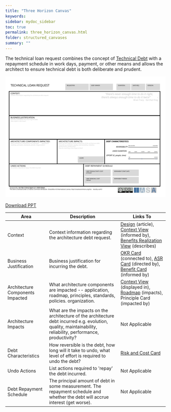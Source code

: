 ```yaml
---
title: "Three Horizon Canvas"
keywords: 
sidebar: mydoc_sidebar
toc: true
permalink: three_horizon_canvas.html
folder: structured_canvases
summary: ""
---
```


The technical loan request combines the concept of [Technical Debt](https://btabok.iasaglobal.org/btabok_3/technical-debt/) with a repayment schedule in work days, payment, or other means and allows the architect to ensure technical debt is both deliberate and prudent.

![image001](media/technical_loan_request_card001.svg)

[Download PPT](media/ppt/technical_loan_request_card.ppt)

| Area | Description | Links To |
| --- | --- | --- |
| Context | Context information regarding the architecture debt request. | [Design](https://btabok.iasaglobal.org/btabok_3/operating-model/design/) (article), [Context View](https://btabok.iasaglobal.org/context-view/) (informed by), [Benefits Realization View](https://btabok.iasaglobal.org/benefits-realization-view-canvas/) (describes) |
| Business Justification | Business justification for incurring the debt. | [OKR Card](https://btabok.iasaglobal.org/okr-card/) (connected to), [ASR Card](https://btabok.iasaglobal.org/asr-card/) (directed by), [Benefit Card](https://itabok.iasaglobal.org/benefit-card/) (informed by) |
| Architecture Components Impacted | What architecture components are impacted -- application, roadmap, principles, standards, policies. organization. | [Context View](https://btabok.iasaglobal.org/context-view-card/) (displayed in), [Roadmap](https://btabok.iasaglobal.org/architects-roadmap-canvas/) (impacts), Principle Card (impacted by) |
| Architecture Impacts | What are the impacts on the architecture of the architecture debt incurred e.g. evolution, quality, maintainability, reliability, performance, productivity? | Not Applicable |
| Debt Characteristics | How reversible is the debt, how long will it take to undo, what level of effort is required to undo the debt? | [Risk and Cost Card](https://btabok.iasaglobal.org/risk-and-cost-card/) |
| Undo Actions | List actions required to 'repay' the debt incurred. | Not Applicable |
| Debt Repayment Schedule | The principal amount of debt in some measurement. The repayment schedule and whether the debt will accrue interest (get worse). | Not Applicable |